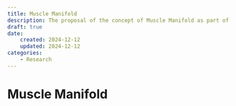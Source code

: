 ```yaml
---
title: Muscle Manifold
description: The proposal of the concept of Muscle Manifold as part of my master's thesis
draft: true
date:
    created: 2024-12-12
    updated: 2024-12-12
categories:
    - Research
---
```


# Muscle Manifold
